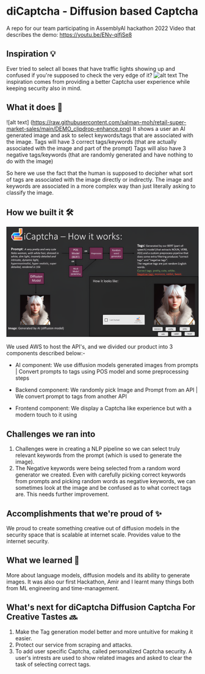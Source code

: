 # diCaptcha - Diffusion based Captcha

A repo for our team participating in AssemblyAI hackathon 2022
Video that describes the demo: https://youtu.be/ENv-qlfjSe8



## Inspiration 💡
Ever tried to select all boxes that have traffic lights showing up and confused if you're supposed to check the very edge of it? 
![alt text](https://assets-global.website-files.com/6009ec8cda7f305645c9d91b/62ea9176e70b564abdf44af2_mio-x4Rjl7cVKZC_RNkP-sGg-ogV5hoDzsHY63h7tqLEOVYsduSwbveoy2VYWbjtAnwD7PNWBR0ejjOosbg0Js16zXjcbgCbPuVlCWpY9xso33-JHg8SML4OzJD_IL_UHxymL0A0dN20TxYgJhFaogQ.jpeg)
The inspiration comes from providing a better Captcha user experience while keeping security also in mind.

## What it does 🤖
![alt text] (https://raw.githubusercontent.com/salman-moh/retail-super-market-sales/main/DEMO_clipdrop-enhance.png)
It shows a user an AI generated image and ask to select keywords/tags that are associated with the image.
Tags will have 3 correct tags/keywords (that are actually associated with the image and part of the prompt)
Tags will also have 3 negative tags/keywords (that are randomly generated and have nothing to do with the image)


 So here we use the fact that the human is supposed to decipher what sort of tags are associated with the image directly or indirectly. The image and keywords are associated in a more complex way than just literally asking to classify the image.

## How we built it 🛠️
![alt text](https://raw.githubusercontent.com/salman-moh/retail-super-market-sales/main/architecture.jpg)

We used AWS to host the API's, and we divided our product into 3 components described below:-


* AI component: We use diffusion models generated images from prompts | Convert prompts to tags using POS model and some preprocessing steps

* Backend component: We randomly pick Image and Prompt from an API | We convert prompt to tags from another API

* Frontend component: We display a Captcha like experience but with a modern touch to it using

## Challenges we ran into
1. Challenges were in creating a NLP pipeline so we can select truly relevant keywords from the prompt (which is used to generate the image). 
2. The Negative keywords were being selected from a random word generator we created. Even with carefully picking correct keywords from prompts and picking random words as negative keywords, we can sometimes look at the image and be confused as to what correct tags are. This needs further improvement.

## Accomplishments that we're proud of ✨
We proud to create something creative out of diffusion models in the security space that is scalable at internet scale.
Provides value to the internet security. 

## What we learned 🧠
More about language models, diffusion models and its ability to generate images. It was also our first Hackathon,  Amir and I learnt many things both from ML engineering and time-management.

## What's next for diCaptcha Diffusion Captcha For Creative Tastes 🔜
1. Make the Tag generation model better and more untuitive for making it easier. 
2. Protect our service from scraping and attacks. 
3. To add user specific Captcha, called personalized Captcha security. A user's intrests are used to show related images and asked to clear the task of selecting correct tags.
